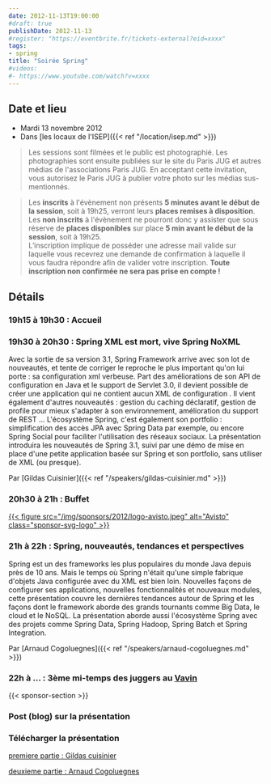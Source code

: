 ```yaml
---
date: 2012-11-13T19:00:00
#draft: true
publishDate: 2012-11-13
#register: "https://eventbrite.fr/tickets-external?eid=xxxx"
tags:
- spring
title: "Soirée Spring"
#videos: 
#- https://www.youtube.com/watch?v=xxxx
---
```


## Date et lieu

* Mardi 13 novembre 2012
* Dans [les locaux de l'ISEP]({{< ref "/location/isep.md" >}})

> Les sessions sont filmées et le public est photographié. Les photographies sont ensuite publiées sur le site du Paris JUG et autres médias de l'associations Paris JUG. En acceptant cette invitation, vous autorisez le Paris JUG à publier votre photo sur les médias sus-mentionnés.

> Les **inscrits** à l'évènement non présents **5 minutes avant le début de la session**, soit à 19h25, verront leurs **places remises à disposition**.  
Les **non inscrits** à l'évènement ne pourront donc y assister que sous réserve de **places disponibles** sur place **5 min avant le début de la session**, soit à 19h25.  
L’inscription implique de posséder une adresse mail valide sur laquelle vous recevrez une demande de confirmation à laquelle il vous faudra répondre afin de valider votre inscription.
**Toute inscription non confirmée ne sera pas prise en compte !**

## Détails

### 19h15 à 19h30 : Accueil

### 19h30 à 20h30 : Spring XML est mort, vive Spring NoXML

Avec la sortie de sa version 3.1, Spring Framework arrive avec son lot de nouveautés, et tente de corriger le reproche le plus important qu'on lui porte : sa configuration xml verbeuse. Part des améliorations de son API de configuration en Java et le support de Servlet 3.0, il devient possible de créer une application qui ne contient aucun XML de configuration . Il vient également d'autres nouveautés : gestion du caching déclaratif, gestion de profile pour mieux s'adapter à son environnement, amélioration du support de REST ... L'écosystème Spring, c'est également son portfolio : simplification des accès JPA avec Spring Data par exemple, ou encore Spring Social pour faciliter l'utilisation des réseaux sociaux. La présentation introduira les nouveautés de Spring 3.1, suivi par une démo de mise en place d'une petite application basée sur Spring et son portfolio, sans utiliser de XML (ou presque).


Par [Gildas Cuisinier]({{< ref "/speakers/gildas-cuisinier.md" >}})

### 20h30 à 21h : Buffet

[{{< figure src="/img/sponsors/2012/logo-avisto.jpeg" alt="Avisto" class="sponsor-svg-logo" >}}](https://www.avisto.com/fr/)

### 21h à 22h : Spring, nouveautés, tendances et perspectives

Spring est un des frameworks les plus populaires du monde Java depuis près de 10 ans. Mais le temps où Spring n'était qu'une simple fabrique d'objets Java configurée avec du XML est bien loin. Nouvelles façons de configurer ses applications, nouvelles fonctionnalités et nouveaux modules, cette présentation couvre les dernières tendances autour de Spring et les façons dont le framework aborde des grands tournants comme Big Data, le cloud et le NoSQL. La présentation aborde aussi l'écosystème Spring avec des projets comme Spring Data, Spring Hadoop, Spring Batch et Spring Integration.

Par [Arnaud Cogoluegnes]({{< ref "/speakers/arnaud-cogoluegnes.md" >}})

### 22h à ... : 3ème mi-temps des juggers au [Vavin](https://maps.google.fr/maps/place?hl=fr&sourceid=navclient-ff&rlz=1B3GGGL_frFR294FR295&um=1&ie=UTF-8&q=restaurant+le+vavin+paris&fb=1&gl=fr&hq=restaurant+le+vavin&hnear=paris&cid=16763854041267710574)

{{< sponsor-section >}}

### Post (blog) sur la présentation

### Télécharger la présentation

[premiere partie : Gildas cuisinier](spring-2012-11-13-gcuisinier.pdf)

[deuxieme partie : Arnaud Cogoluegnes](spring-2012-11-13-acogoluegnes.pdf)
